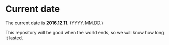 # Current date

The current date is **2016.12.11.** (YYYY.MM.DD.)

This repository will be good when the world ends, so we will know how long it lasted.